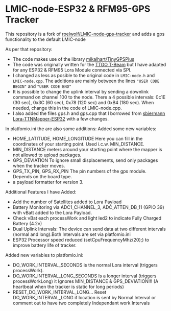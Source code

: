
# LMIC-node-ESP32 & RFM95-GPS Tracker
 
This repository is a fork of [roelwolf/LMIC-node-gps-tracker](https://github.com/roelwolf/LMIC-node-gps-tracker) and adds a gps functionality to the default LMIC-node

As per that repository:
  - The code makes use of the library [mikalhart/TinyGPSPlus](https://github.com/mikalhart/TinyGPSPlus)
  - The code was originally written for the [TTGO T-Beam](https://github.com/LilyGO/TTGO-T-Beam) but I have adapted for any ESP32 & RFM95 Lora Module connected via SPI.
  - I changed as less as posible to the original code in ```LMIC-node.h``` and ```LMIC-node.cpp```. The additions are mainly between the lines `"USER CODE BEGIN"` and `"USER CODE END"`
  - It is possible to change the uplink interval by sending a downlink command on channel 100 to the node. There a 4 possible intervals: 0c1E (30 sec), 0x3C (60 sec), 0x78 (120 sec) and 0xB4 (180 sec). When needed, change this in the code of LMIC-node.cpp.
  - I also added the files gps.h and gps.cpp that I borrowed from [sbiermann Lora-TTNMapper-ESP32](https://github.com/DeuxVis/Lora-TTNMapper-T-Beam) with a few changes.

  In platfomio.ini the are also some additions:
  Added some new variables:
  - HOME_LATITUDE, HOME_LONGITUDE Here you can fill in the coordinates of your starting point. Used i.c.w. MIN_DISTANCE. 
  - MIN_DISTANCE meters around your starting point where the mapper is not allowed to upload packages.
  - GPS_DEVIATION To ignore small displacements, send only packages when the tracker moves.
  - GPS_TX_PIN, GPS_RX_PIN The pin numbers of  the gps module. Depends on the board type.
  - a payload formatter for version 3.

Additional Features I have Added:
- Add the number of Satellites added to Lora Payload
- Battery Monitoring via ADC1_CHANNEL_3, ADC_ATTEN_DB_11 (GPIO 39) with vBatt added to the Lora Payload.
- Check vBat each processWork and light led2 to indicate Fully Charged Battery (4.2v)
- Dual Uplink Intervals: The device can send data at two different intervals (normal and long).Both Intervals are set via platfomio.ini
- ESP32 Processor speed reduced (setCpuFrequencyMhz(20);) to improve battery life of tracker.

Added new variables to platfomio.ini:
- DO_WORK_INTERVAL_SECONDS is the normal Lora interval (triggers processWork).
- DO_WORK_INTERVAL_LONG_SECONDS Is a longer interval (triggers processWorkLong) it Ignores MIN_DISTANCE & GPS_DEVIATION!!! (A heartbeat when the tracker is static for long periods)
- RESET_DO_WORK_INTERVAL_LONG... Reset DO_WORK_INTERVAL_LONG if location is sent by Normal Interval or comment out to have two completely Independant work Intervals 


